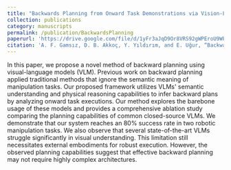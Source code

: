 ```yaml
---
title: "Backwards Planning from Onward Task Demonstrations via Vision-Language Model"
collection: publications
category: manuscripts
permalink: /publication/BackwardsPlanning
paperurl: 'https://drive.google.com/file/d/1yFr3aJqD9Or8VRS92gWPEroU9WP2qZu7/view?usp=sharing'
citation: 'A. F. Gamsız, D. B. Akkoç, Y. Yıldırım, and E. Uğur, “Backwards Planning from Onward Task Demonstrations via Vision-Language Models,” submitted to the 33rd IEEE Conference on Signal Processing and Communications Applications (SIU), 2025.'
---
```


In this paper, we propose a novel method of backward planning using visual-language models (VLM). Previous work on backward planning applied traditional methods that ignore the semantic meaning of manipulation tasks. Our proposed framework utilizes VLMs' semantic understanding and physical reasoning capabilities to infer backward plans by analyzing onward task executions. Our method explores the barebone usage of these models and provides a comprehensive ablation study comparing the planning capabilities of common closed-source VLMs. We demonstrate that our system reaches an 80\% success rate in two robotic manipulation tasks. We also observe that several state-of-the-art VLMs struggle significantly in visual understanding. This limitation still necessitates external embodiments for robust execution. However, the observed planning capabilities suggest that effective backward planning may not require highly complex architectures.
